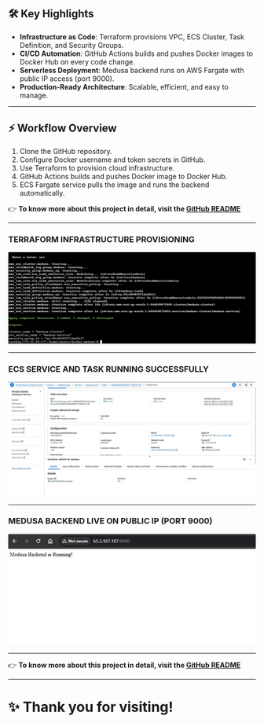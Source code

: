 ## 🛠️ Key Highlights

- **Infrastructure as Code**: Terraform provisions VPC, ECS Cluster, Task Definition, and Security Groups.
- **CI/CD Automation**: GitHub Actions builds and pushes Docker images to Docker Hub on every code change.
- **Serverless Deployment**: Medusa backend runs on AWS Fargate with public IP access (port 9000).
- **Production-Ready Architecture**: Scalable, efficient, and easy to manage.

---

## ⚡ Workflow Overview

1. Clone the GitHub repository.
2. Configure Docker username and token secrets in GitHub.
3. Use Terraform to provision cloud infrastructure.
4. GitHub Actions builds and pushes Docker image to Docker Hub.
5. ECS Fargate service pulls the image and runs the backend automatically.

👉 **To know more about this project in detail, visit the [GitHub README](https://github.com/amie2001/docker-medusa-/blob/project/README.md)**


---

### TERRAFORM INFRASTRUCTURE PROVISIONING

![Terraform Provisioning](asset/terraform-provisioning.png)

---

### ECS SERVICE AND TASK RUNNING SUCCESSFULLY

![ECS Task Running](asset/ecs-task-running.png)

---

### MEDUSA BACKEND LIVE ON PUBLIC IP (PORT 9000)

![Medusa Backend Running](asset/medusa-running.png)

---

👉 **To know more about this project in detail, visit the [GitHub README](https://github.com/amie2001/docker-medusa-/blob/project/README.md)**

---

# ✨ Thank you for visiting!
